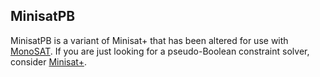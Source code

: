 MinisatPB
---
MinisatPB is a variant of Minisat+ that has been altered for use with [MonoSAT](https://github.com/sambayless/monosat).
If you are just looking for a pseudo-Boolean constraint solver, consider [Minisat+](https://github.com/niklasso/minisatp).
